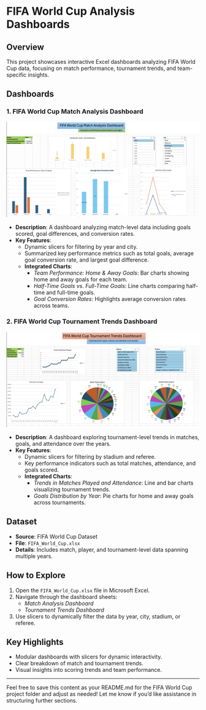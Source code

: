 # FIFA World Cup Analysis Dashboards

## Overview

This project showcases interactive Excel dashboards analyzing FIFA World Cup data, focusing on match performance, tournament trends, and team-specific insights.

## Dashboards

### 1. **FIFA World Cup Match Analysis Dashboard**

![FIFA World Cup Match Analysis Dashboard](Images/FIFA_World_Cup_Match_Analysis_Dashboard.png)

- **Description**: A dashboard analyzing match-level data including goals scored, goal differences, and conversion rates.
- **Key Features**:
  - Dynamic slicers for filtering by year and city.
  - Summarized key performance metrics such as total goals, average goal conversion rate, and largest goal difference.
  - **Integrated Charts**:
    - _Team Performance: Home & Away Goals_: Bar charts showing home and away goals for each team.
    - _Half-Time Goals vs. Full-Time Goals_: Line charts comparing half-time and full-time goals.
    - _Goal Conversion Rates_: Highlights average conversion rates across teams.

### 2. **FIFA World Cup Tournament Trends Dashboard**

![FIFA World Cup Tournament Trends Dashboard](Images/FIFA_Tournament_Trend_Analysis_Dashboard.png)

- **Description**: A dashboard exploring tournament-level trends in matches, goals, and attendance over the years.
- **Key Features**:
  - Dynamic slicers for filtering by stadium and referee.
  - Key performance indicators such as total matches, attendance, and goals scored.
  - **Integrated Charts**:
    - _Trends in Matches Played and Attendance_: Line and bar charts visualizing tournament trends.
    - _Goals Distribution by Year_: Pie charts for home and away goals across tournaments.

## Dataset

- **Source**: FIFA World Cup Dataset
- **File**: `FIFA_World_Cup.xlsx`
- **Details**: Includes match, player, and tournament-level data spanning multiple years.

## How to Explore

1. Open the `FIFA_World_Cup.xlsx` file in Microsoft Excel.
2. Navigate through the dashboard sheets:
   - _Match Analysis Dashboard_
   - _Tournament Trends Dashboard_
3. Use slicers to dynamically filter the data by year, city, stadium, or referee.

## Key Highlights

- Modular dashboards with slicers for dynamic interactivity.
- Clear breakdown of match and tournament trends.
- Visual insights into scoring trends and team performance.

---

Feel free to save this content as your README.md for the FIFA World Cup project folder and adjust as needed! Let me know if you’d like assistance in structuring further sections.
